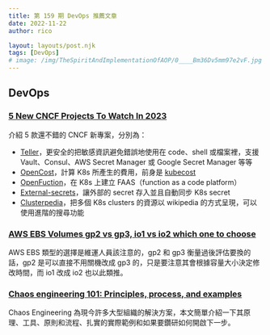 ```yaml
---
title: 第 159 期 DevOps 推薦文章
date: 2022-11-22
author: rico

layout: layouts/post.njk
tags: [DevOps]
# image: /img/TheSpiritAndImplementationOfAOP/0____Bm36Dv5mm97e2vF.jpg
---
```


## DevOps

<!-- summary -->
### [5 New CNCF Projects To Watch In 2023](https://itnext.io/5-new-cncf-projects-to-watch-in-2023-af5234ba6e87)

介紹 5 款還不錯的 CNCF 新專案，分別為：<!-- summary -->
- [Teller](https://github.com/SpectralOps/Teller)，更安全的把敏感資訊避免錯誤地使用在 code、shell 或檔案裡，支援 Vault、Consul、AWS Secret Manager 或 Google Secret Manager 等等
- [OpenCost](https://github.com/opencost/opencost)，計算 K8s 所產生的費用，前身是 [kubecost](https://kubecost.com/)
- [OpenFuction](https://github.com/OpenFunction/OpenFunction)，在 K8s 上建立 FAAS（function as a code platform）
- [External-secrets](https://github.com/external-secrets/external-secrets)，讓外部的 secret 存入並且自動同步 K8s secret
- [Clusterpedia](https://github.com/clusterpedia-io/clusterpedia)，把多個 K8s clusters 的資源以 wikipedia 的方式呈現，可以使用進階的搜尋功能

### [AWS EBS Volumes gp2 vs gp3, io1 vs io2 which one to choose](https://devopslearning.medium.com/aws-ebs-volumes-gp2-vs-gp3-io1-vs-io2-which-one-to-choose-7177e59fff3c)

AWS EBS 類型的選擇是維運人員該注意的，gp2 和 gp3 衡量過後評估要換的話，gp2 是可以直接不用關機改成 gp3 的，只是要注意其會根據容量大小決定修改時間，而 io1 改成 io2 也以此類推。

### [Chaos engineering 101: Principles, process, and examples](https://learningdaily.dev/chaos-engineering-101-principles-process-and-examples-e94355e4e773)

Chaos Engineering 為現今許多大型組織的解決方案，本文簡單介紹一下其原理、工具、原則和流程、扎實的實際範例和如果要鑽研如何開啟下一步。